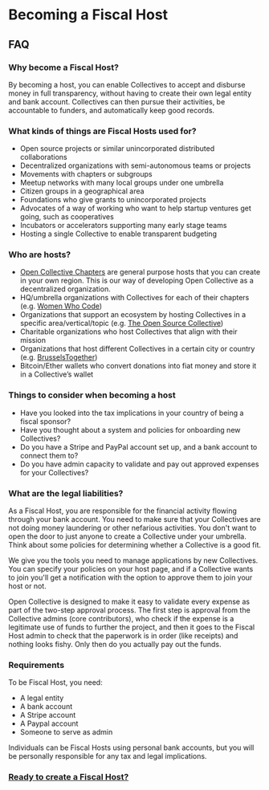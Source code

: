 # Becoming a Fiscal Host

## FAQ

### Why become a Fiscal Host?

By becoming a host, you can enable Collectives to accept and disburse money in full transparency, without having to create their own legal entity and bank account. Collectives can then pursue their activities, be accountable to funders, and automatically keep good records.

### What kinds of things are Fiscal Hosts used for?

* Open source projects or similar unincorporated distributed collaborations
* Decentralized organizations with semi-autonomous teams or projects
* Movements with chapters or subgroups
* Meetup networks with many local groups under one umbrella
* Citizen groups in a geographical area
* Foundations who give grants to unincorporated projects
* Advocates of a way of working who want to help startup ventures get going, such as cooperatives
* Incubators or accelerators supporting many early stage teams
* Hosting a single Collective to enable transparent budgeting

### Who are hosts?

* [Open Collective Chapters](https://opencollective.com/chapters) are general purpose hosts that you can create in your own region. This is our way of developing Open Collective as a decentralized organization.
* HQ/umbrella organizations with Collectives for each of their chapters \(e.g. [Women Who Code](https://opencollective.com/wwcode)\)
* Organizations that support an ecosystem by hosting Collectives in a specific area/vertical/topic \(e.g. [The Open Source Collective](https://opencollective.com/opensource)\)
* Charitable organizations who host Collectives that align with their mission
* Organizations that host different Collectives in a certain city or country \(e.g. [BrusselsTogether](https://opencollective.com/brusselstogether)\)
* Bitcoin/Ether wallets who convert donations into fiat money and store it in a Collective’s wallet

### Things to consider when becoming a host

* Have you looked into the tax implications in your country of being a fiscal sponsor?
* Have you thought about a system and policies for onboarding new Collectives?
* Do you have a Stripe and PayPal account set up, and a bank account to connect them to?
* Do you have admin capacity to validate and pay out approved expenses for your Collectives?

### What are the legal liabilities?

As a Fiscal Host, you are responsible for the financial activity flowing through your bank account. You need to make sure that your Collectives are not doing money laundering or other nefarious activities. You don't want to open the door to just anyone to create a Collective under your umbrella. Think about some policies for determining whether a Collective is a good fit.

We give you the tools you need to manage applications by new Collectives. You can specify your policies on your host page, and if a Collective wants to join you'll get a notification with the option to approve them to join your host or not.

Open Collective is designed to make it easy to validate every expense as part of the two-step approval process. The first step is approval from the Collective admins \(core contributors\), who check if the expense is a legitimate use of funds to further the project, and then it goes to the Fiscal Host admin to check that the paperwork is in order \(like receipts\) and nothing looks fishy. Only then do you actually pay out the funds.

### Requirements

To be Fiscal Host, you need:

* A legal entity
* A bank account
* A Stripe account
* A Paypal account
* Someone to serve as admin

Individuals can be Fiscal Hosts using personal bank accounts, but you will be personally responsible for any tax and legal implications. 

### [Ready to create a Fiscal Host?](create-a-fiscal-host.md)

